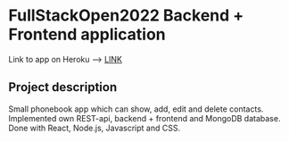 ﻿# FullStackOpen2022 Backend + Frontend application

Link to app on Heroku --> [LINK](https://fullstack-open2022-phonebook.herokuapp.com/)


## Project description

Small phonebook app which can show, add, edit and delete contacts. Implemented own REST-api, backend + frontend and MongoDB database. Done with React, Node.js, Javascript and CSS.

